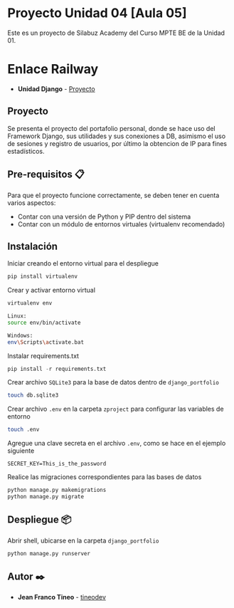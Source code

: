 # Proyecto Unidad 04 [Aula 05]
Este es un proyecto de Silabuz Academy del Curso MPTE BE de la Unidad 01.

# Enlace Railway
- **Unidad Django** - [Proyecto](https://djangoportafolio-production-1bad.up.railway.app/)



## Proyecto
Se presenta el proyecto del portafolio personal, donde se hace uso del Framework Django, sus utilidades y sus conexiones a DB, asimismo el uso de sesiones y registro de usuarios, por último la obtencion de IP para fines estadísticos.


## Pre-requisitos 📋
Para que el proyecto funcione correctamente, se deben tener en cuenta varios aspectos:
- Contar con una versión de Python y PIP dentro del sistema
- Contar con un módulo de entornos virtuales (virtualenv recomendado)


## Instalación
Iniciar creando el entorno virtual para el despliegue
```py
pip install virtualenv
```

Crear y activar entorno virtual
```bash
virtualenv env

Linux:
source env/bin/activate

Windows:
env\Scripts\activate.bat
```

Instalar requirements.txt
```py
pip install -r requirements.txt
```

Crear archivo <code>SQLite3</code> para la base de datos dentro de <code>django_portfolio</code>
```bash
touch db.sqlite3
```

Crear archivo <code>.env</code> en la carpeta <code>zproject</code> para configurar las variables de entorno
```bash
touch .env
```

Agregue una clave secreta en el archivo <code>.env</code>, como se hace en el ejemplo siguiente
```
SECRET_KEY=This_is_the_password
```

Realice las migraciones correspondientes para las bases de datos
```bash
python manage.py makemigrations
python manage.py migrate
```


## Despliegue 📦

Abrir shell, ubicarse en la carpeta <code>django_portfolio</code>
```bash
python manage.py runserver
```


## Autor ✒️
- **Jean Franco Tineo** - [tineodev](https://github.com/tineodev)
